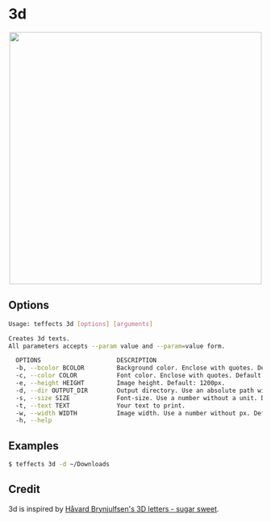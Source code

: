 # 3d

<p align="center">
<img width="500" src="https://raw.githubusercontent.com/shinokada/teffects/main/images/3d.png" />
</p>

## Options

```sh
Usage: teffects 3d [options] [arguments]

Creates 3d texts.
All parameters accepts --param value and --param=value form.

  OPTIONS                     DESCRIPTION
  -b, --bcolor BCOLOR         Background color. Enclose with quotes. Default: #fbd7e3
  -c, --color COLOR           Font color. Enclose with quotes. Default: #fcdde8
  -e, --height HEIGHT         Image height. Default: 1200px.
  -d, --dir OUTPUT_DIR        Output directory. Use an absolute path without a trailing slash. Default: teffects/outputs directory.
  -s, --size SIZE             Font-size. Use a number without a unit. Default: 120px.
  -t, --text TEXT             Your text to print.
  -w, --width WIDTH           Image width. Use a number without px. Default: 1600px.
  -h, --help
```

## Examples

```sh
$ teffects 3d -d ~/Downloads
```

## Credit

3d is inspired by [Håvard Brynjulfsen's 3D letters - sugar sweet](https://codepen.io/havardob/pen/WNQwvze).